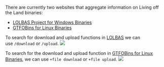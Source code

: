 There are currently two websites that aggregate information on Living off the Land binaries:

- [LOLBAS Project for Windows Binaries](https://lolbas-project.github.io/)
- [GTFOBins for Linux Binaries](https://gtfobins.github.io/)

To search for download and upload functions in [LOLBAS](https://lolbas-project.github.io/) we can use `/download` or `/upload`.
![](https://academy.hackthebox.com/storage/modules/24/lolbas_upload.jpg)

To search for the download and upload function in [GTFOBins for Linux Binaries](https://gtfobins.github.io/), we can use `+file download` or `+file upload`.
![](https://academy.hackthebox.com/storage/modules/24/gtfobins_download.jpg)

